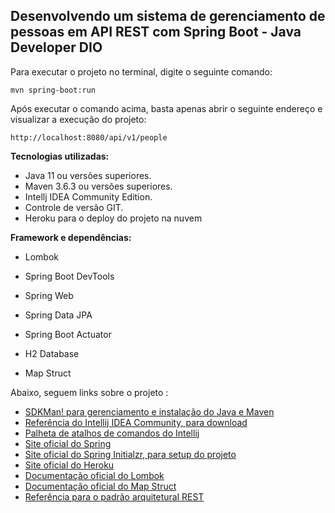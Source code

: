 ## Desenvolvendo um sistema de gerenciamento de pessoas em API REST com Spring Boot - Java Developer DIO



Para executar o projeto no terminal, digite o seguinte comando:

```
mvn spring-boot:run 
```



Após executar o comando acima, basta apenas abrir o seguinte endereço e visualizar a execução do projeto:

```
http://localhost:8080/api/v1/people
```



**Tecnologias utilizadas:**

- Java 11 ou versões superiores.
- Maven 3.6.3 ou versões superiores.
- Intellj IDEA Community Edition.
- Controle de versão GIT.
- Heroku para o deploy do projeto na nuvem



**Framework e dependências:**

- Lombok

- Spring Boot DevTools

- Spring Web

- Spring Data JPA

- Spring Boot Actuator

- H2 Database

- Map Struct

  

Abaixo, seguem links sobre o projeto :

- [SDKMan! para gerenciamento e instalação do Java e Maven](https://sdkman.io/)
- [Referência do Intellij IDEA Community, para download](https://www.jetbrains.com/idea/download)
- [Palheta de atalhos de comandos do Intellij](https://resources.jetbrains.com/storage/products/intellij-idea/docs/IntelliJIDEA_ReferenceCard.pdf)
- [Site oficial do Spring](https://spring.io/)
- [Site oficial do Spring Initialzr, para setup do projeto](https://start.spring.io/)
- [Site oficial do Heroku](https://www.heroku.com/)
- [Documentação oficial do Lombok](https://projectlombok.org/)
- [Documentação oficial do Map Struct](https://mapstruct.org/)
- [Referência para o padrão arquitetural REST](https://restfulapi.net/)

